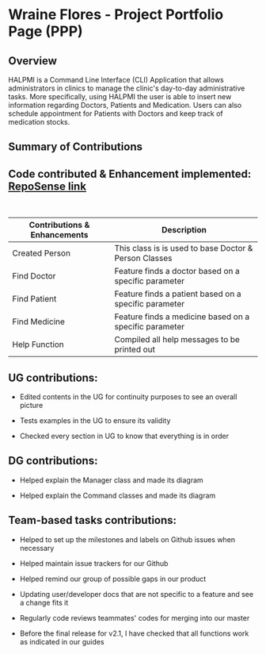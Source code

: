 # Wraine Flores - Project Portfolio Page (PPP)

## Overview
HALPMI is a Command Line Interface (CLI) Application that allows administrators in clinics to manage the clinic's day-to-day
administrative tasks. More specifically, using HALPMI the user is able to insert new information regarding Doctors, Patients
and Medication. Users can also schedule appointment for Patients with Doctors and keep track of medication stocks.
## Summary of Contributions

## **Code contributed & Enhancement implemented:** [RepoSense link](https://nus-cs2113-ay2122s2.github.io/tp-dashboard/?search=wraineflores&sort=groupTitle&sortWithin=title&timeframe=commit&mergegroup=&groupSelect=groupByRepos&breakdown=true&checkedFileTypes=docs~functional-code~test-code~other&since=2022-02-18)
<br>

| Contributions & Enhancements             | Description                                                   |
|------------------------------------------|---------------------------------------------------------------|
| Created Person                           | This class is is used to base Doctor & Person Classes         |
| Find Doctor                              | Feature finds a doctor based on a specific parameter          |
| Find Patient                             | Feature finds a patient based on a specific parameter         |
| Find Medicine                            | Feature finds a medicine based on a specific parameter        |
| Help Function                            | Compiled all help messages to be printed out                  |

## **UG contributions:**

* Edited contents in the UG for continuity purposes to see an overall picture 

* Tests examples in the UG to ensure its validity

* Checked every section in UG to know that everything is in order

## **DG contributions:**

* Helped explain the Manager class and made its diagram

* Helped explain the Command classes and made its diagram

## **Team-based tasks contributions:**

* Helped to set up the milestones and labels on Github issues when necessary

* Helped maintain issue trackers for our Github

* Helped remind our group of possible gaps in our product

* Updating user/developer docs that are not specific to a feature and see a change fits it

* Regularly code reviews teammates' codes for merging into our master

* Before the final release for v2.1, I have checked that all functions work as indicated in our guides
